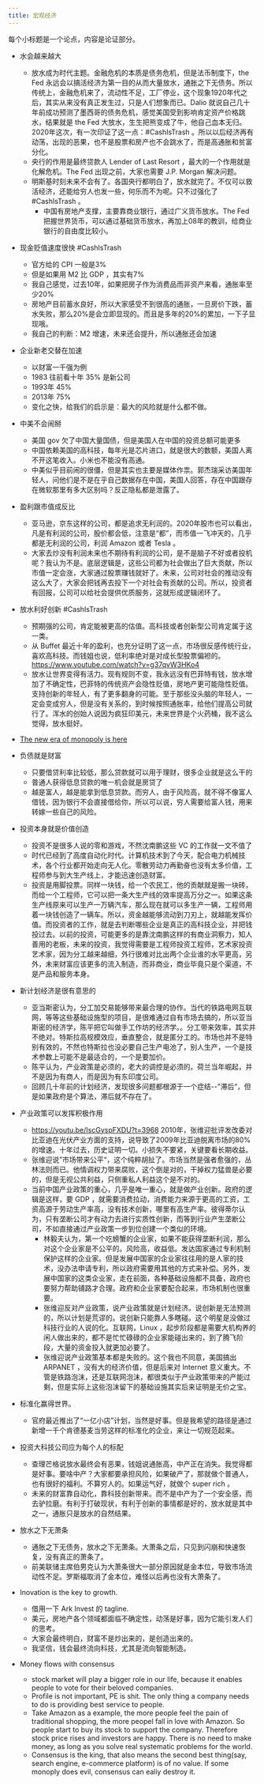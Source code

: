 ```yaml
---
title: 宏观经济
---
```


每个小标题是一个论点，内容是论证部分。

- 水会越来越大
  - 放水成为时代主题。金融危机的本质是债务危机，但是法币制度下，the Fed 永远会以搞活经济为第一目的从而大量放水，通胀之下无债务。所以传统上，金融危机来了，流动性不足，工厂停业，这个现象1920年代之后，其实从来没有真正发生过，只是人们想象而已。Dalio 就说自己几十年前成功预测了墨西哥的债务危机，感觉美国受到影响肯定资产价格跳水，结果就是 the Fed 大放水，生生把熊变成了牛，他自己血本无归。2020年这次，有一次印证了这一点：#CashIsTrash 。所以以后经济再有动荡，出现的恶果，也不是股票和房产也不会跳水了，而是高通胀和贫富分化。
  - 央行的作用是最终贷款人 Lender of Last Resort ，最大的一个作用就是化解危机。The Fed 出现之前，大家也需要 J.P. Morgan 解决问题。
  - 明斯基时刻未来不会有了。各国央行都明白了，放水就完了。不仅可以救活经济，还能给穷人也发一些，何乐而不为呢。只不过强化了 #CashIsTrash 。
    - 中国有房地产支撑，主要靠商业银行，通过广义货币放水。The Fed 把握世界货币，可以通过基础货币放水，再加上08年的教训，给商业银行的自由度比较小。

- 现金贬值速度很快 #CashIsTrash
  - 官方给的 CPI 一般是3%
  - 但是如果用 M2 比 GDP ，其实有7%
  - 我自己感觉，过去10年，如果把房子作为消费品而非资产来看，通胀率至少20%
  - 房地产目前蓄水良好，所以大家感受不到很高的通胀，一旦房价下跌，蓄水失败，那么20%是会立即显现的。而且是多年的20%的累加，一下子显现哦。
  - 我自己的判断：M2 增速，未来还会提升，所以通胀还会加速

- 企业新老交替在加速
  - 以财富一千强为例
  - 1983 往前看十年 35% 是新公司
  - 1993年 45%
  - 2013年 75%
  - 变化之快，给我们的启示是：最大的风险就是什么都不做。

- 中美不会闹掰
  - 美国 gov 欠了中国大量国债，但是美国人在中国的投资总额可能更多
  - 中国依赖美国的高科技，每年光是芯片进口，就是很大的数额，美国人离不开这笔收入。小米也不能没有高通。
  - 中美似乎目前闹的很僵，但是其实也主要是媒体作祟。郭杰瑞采访美国年轻人，问他们是不是在乎自己数据存在中国，美国人回答，存在中国跟存在微软那里有多大区别吗？反正隐私都是泄露了。
- 盈利跟市值成反比
  - 亚马逊，京东这样的公司，都是追求无利润的。2020年股市也可以看出，凡是有利润的公司，股价都会低，注意是“都”，而市值一飞冲天的，几乎都是无利润的公司，利润 Amazon 或者 Tesla 。
  - 大家去炒没有利润未来也不期待有利润的公司，是不是脑子不好或者投机呢？我认为不是。底层逻辑是，这些公司都为社会做出了巨大贡献，所以市值一定会涨，大家通过股票赚钱就好了。未来，公司对社会的推动没有这么大了，大家会把钱再去投下一个对社会有贡献的公司。所以，投资者有回报，公司可以给社会提供优质服务，这就形成逻辑闭环了。

- 放水利好创新 #CashIsTrash
  - 预期强的公司，肯定能被更高的估值。高科技或者创新型公司肯定属于这一类。
  - 从 Buffet 最近十年的盈利，也充分证明了这一点，市场很反感传统行业，喜欢高科技。而钱姐也说，低利率绝对是对成长型股票偏袒的。https://www.youtube.com/watch?v=g37qvW3HKo4
  - 放水让世界变得有活力。现有规则不变，我永远没有巴菲特有钱，放水增加了不确定性，巴菲特的传统资产会隐性贬值，房地产更可能隐性贬值。支持创新的年轻人，有了更多翻身的可能。至于那些没头脑的年轻人，一定会变成穷人，但是没有关系的，到时候按照通胀率，给他们提高公司就行了。浑水的创始人说因为疯狂印美元，未来世界是个火药桶，我不这么觉得，放水挺好。

- [The new era of monopoly is here](monopoly.md)

- 负债就是财富
  - 只要借贷利率比较低，那么贷款就可以用于理财，很多企业就是这么干的
  - 普通人获得低息贷款的唯一机会就是房贷了
  - 越是富人，越是能拿到低息贷款。而穷人，由于风险高，就不得不像富人借钱，因为银行不会直接借给你，所以可以说，穷人需要给富人钱，用来转嫁一些自己的风险。
- 投资本身就是价值创造
  - 投资不是很多人说的零和游戏，不然沈南鹏这些 VC 的工作就一文不值了
  - 时代已经到了高度自动化时代。计算机技术到了今天，配合电力机械技术，各个行业都开始走向无人化。零散劳动力再勤奋也没有太多价值，工程师参与到大生产线上，才能迅速创造财富。
  - 投资是用脚投票。同样一块钱，给一个农民工，他的贡献就是搬一块砖，而给一个工程师，它可以把一条大生产线的效率提高万分之一。如果这条生产线原来可以生产一万辆汽车，那么现在就可以多生产一辆，工程师用着一块钱创造了一辆车。所以，资金越能够流动到刀刃上，就越能发挥价值。而投资者的工作，就是去判断哪些企业是真正的高科技企业，并把钱投过去。以前的投资，可能更多的是靠沈南鹏这样的有商业洞察力，知人善用的老板，未来的投资，我觉得需要是工程师投资工程师，艺术家投资艺术家，因为分工越来越细，外行很难对比出两个企业谁的水平更高，另外，未来财富应该更多的流入制造，而非商业，商业毕竟只是个渠道，不是产品和服务本身。
- 新计划经济是很有意思的
  - 亚当斯密认为，分工加交易能够带来最合理的协作。当代的铁路电网互联网，等等这些基础设施型的项目，是很难通过自有市场去搞的，所以亚当斯密的经济学，陈平把它叫做手工作坊的经济学。。分工带来效率，其实并不绝对。特斯拉高规模效应，垂直整合，就是匿分工的。市场也并不是特别有效的，不然也特斯拉也没必要自己生产电池了，别人生产，一个是技术参数上可能不是最适合的，一个是要加价。
  - 陈平认为，产业政策是必须的，老大的调控是必须的。荷兰当年崛起，并不是因为有商人，而是因为有东印度公司。
  - 回顾几十年前的计划经济，发现很多问题都根源于一个症结--”滞后“，但是如果政府是个算法，滞后就不存在了。

- 产业政策可以发挥积极作用
  - https://youtu.be/IscGyspFXDU?t=3968 2010年，张维迎批评发改委对比亚迪在光伏产业方面的支持，说导致了2009年比亚迪脱离市场的80%的增速。十年过去，历史证明一切。小损失不要紧，关键要看长期收益。
  - 张维迎说”市场带来公平“，这个纯粹胡扯了。市场当然是强者愈强的，丛林法则而已。他情调权力带来腐败，这个倒是对的，干掉权力猛兽是必要的，但是无视公共利益，只侧重私人利益这个是不对的。
  - 当前中国产业政策的重心，几乎是唯一重心，就是做产业创新。政府的逻辑是这样，要 GDP ，就需要消费拉动，消费能力来源于更高的工资，工资高源于劳动生产率高，没有技术创新，哪里有高生产率。彼得蒂尔认为，只有垄断公司才有动力去进行实质性创新，而等到行业产生垄断公司，不如直接通过产业政策一步到位创建一个类似的环境。
    - 林毅夫认为，第一个吃螃蟹的企业家，如果不能获得垄断利润，那么对这个企业家是不公平的。风险高，收益低。发达国家通过专利机制保护这样的企业家。但是发展中国家的企业家往往用的是人家的技术，没办法申请专利，所以政府需要用其他的方式来补偿。另外，发展中国家的这类企业家，走在前面，各种基础设施都不具备，政府也要努力帮助铺路才合理。政府和企业家要配合起来，市场机制也很重要。
    - 张维迎反对产业政策，说产业政策就是计划经济。说创新是无法预测的，所以计划是荒谬的。说创新只能靠人多瞎碰。这个明星是没做过科技行业的人说的化。互联网，Linux ，起步阶段都是需要大机构养的闲人做出来的，都不是忙忙碌碌的企业家能碰出来的，到了腾飞阶段，大量的资金投入就更加必要了。
    - 张维迎说产业政策基本都是失败的。这个我也不同意，美国搞出 ARPANET ，没有大的经济价值，但是后来对 Internet 意义重大。不管是铁路泡沫，还是互联网泡沫，都很类似于产业政策带来的产能过剩，但是实际上这些泡沫留下的基础设施其实后来证明是无价之宝。
- 标准化赢得世界。
  - 官府最近推出了“一亿小店”计划，当然是好事。但是我希望的路径是通过新增一千个肯德基麦当劳这样的标准化的企业，来让一切规范起来。

- 投资大科技公司应为每个人的标配
  - 查理芒格说放水最终会有恶果，钱姐说通胀高，中产正在消失。我觉得都是好事。要啥中产？大家都要承担风险，如果破产了，那就做个普通人，也有很好的福利。不算穷人的。如果运气好，就做个 super rich 。
  - 未来的财富靠自动化，靠科技创新带来。而不是中产为了一个安全感，而去驴拉磨。有利于打破现状，有利于创新的事情都是好的，放水就是其中之一，通胀只是放水的自然结果。

- 放水之下无萧条
  - 通胀之下无债务，放水之下无萧条。大萧条之后，只见到闪崩和快速恢复，没有真正的萧条了。
  - 前美联储主席伯男克认为大萧条很大一部分原因就是金本位，导致市场流动性不足。罗斯福取消了金本位，难怪以后再也没有大萧条了。

- Inovation is the key to growth.
  - 借用一下 Ark Invest 的 tagline.
  - 美元，房地产各个领域都面临不确定性，动荡是好事，因为它能引发人们的思考。
  - 大家会最终明白，财富不是炒出来的，是创造出来的。
  - 我坚信，钱会最终流向科技，尤其是流向智能制造。

- Money flows with consensus
  - stock market will play a bigger role in our life, because it enables people to vote for their beloved companies.
  - Profile is not important, PE is shit. The only thing a company needs to do is providing best service to people.
  - Take Amazon as a example, the more people feel the pain of traditional shopping, the more peopel fall in love with Amazon. So people start to buy its stock to support the company. Therefore stock price rises and investors are happy. There is no need to make money, as long as you solve real systematic problems for the world.
  - Consensus is the king, that also means the second best thing(say, search engine, e-commerce platform) is of no value. If some monoply does evil, consensus can ealiy destroy it.
